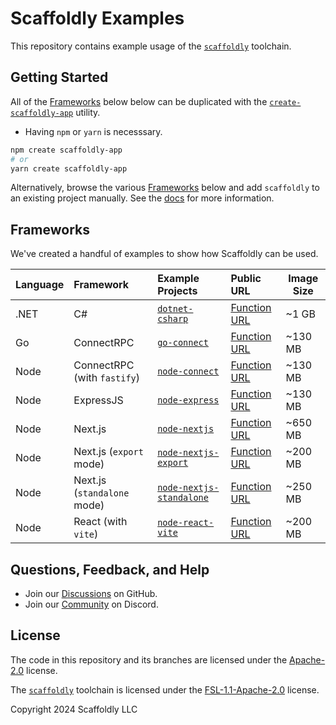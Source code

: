 # Scaffoldly Examples

This repository contains example usage of the [`scaffoldly`](https://scaffoldly.dev) toolchain.

## Getting Started

All of the [Frameworks](#frameworks) below below can be duplicated with the [`create-scaffoldly-app`](https://www.npmjs.com/package/create-scaffoldly-app) utility.

- Having `npm` or `yarn` is necesssary.

```bash
npm create scaffoldly-app
# or
yarn create scaffoldly-app
```

Alternatively, browse the various [Frameworks](#frameworks) below and add `scaffoldly` to an existing project manually. See the [docs](https://scaffoldly.dev/docs) for more information.

## Frameworks

We've created a handful of examples to show how Scaffoldly can be used.

<!-- Alphbetically Ordered Please!!! -->

| Language | Framework                   | Example Projects                                                                                          | Public URL                                                                                           | Image Size |
| :------- | :-------------------------- | :-------------------------------------------------------------------------------------------------------- | :--------------------------------------------------------------------------------------------------- | ---------- |
| .NET     | C#                          | [`dotnet-csharp`](https://github.com/scaffoldly/scaffoldly-examples/tree/dotnet-csharp)                   | [Function URL](https://wmnaydmf2zp5s7rw4htcw5rcku0cwkfq.lambda-url.us-east-1.on.aws/weatherforecast) | ~1 GB      |
| Go       | ConnectRPC                  | [`go-connect`](https://github.com/scaffoldly/scaffoldly-examples/tree/go-connect)                         | [Function URL](https://6m7hwen7ailmu4jkcfe5b23tii0nfnhf.lambda-url.us-east-1.on.aws)                 | ~130 MB    |
| Node     | ConnectRPC (with `fastify`) | [`node-connect`](https://github.com/scaffoldly/scaffoldly-examples/tree/node-connect)                     | [Function URL](https://adm2n2urfuewyca33xlh3bmlzy0gqsdh.lambda-url.us-east-1.on.aws)                 | ~130 MB    |
| Node     | ExpressJS                   | [`node-express`](https://github.com/scaffoldly/scaffoldly-examples/tree/node-express)                     | [Function URL](https://pbydasw2o3quxi7fu3dyiqomne0noypf.lambda-url.us-east-1.on.aws)                 | ~130 MB    |
| Node     | Next.js                     | [`node-nextjs`](https://github.com/scaffoldly/scaffoldly-examples/tree/node-nextjs)                       | [Function URL](https://inne3tcyuarfqwqz633ojyg2qe0ldglc.lambda-url.us-east-1.on.aws)                 | ~650 MB    |
| Node     | Next.js (`export` mode)     | [`node-nextjs-export`](https://github.com/scaffoldly/scaffoldly-examples/tree/node-nextjs-export)         | [Function URL](https://jtzom2obx3owx4gn4vluichvze0frzcn.lambda-url.us-east-1.on.aws)                 | ~200 MB    |
| Node     | Next.js (`standalone` mode) | [`node-nextjs-standalone`](https://github.com/scaffoldly/scaffoldly-examples/tree/node-nextjs-standalone) | [Function URL](https://uyf6bj4oqifqnfwivhdsy25giu0eaauf.lambda-url.us-east-1.on.aws)                 | ~250 MB    |
| Node     | React (with `vite`)         | [`node-react-vite`](https://github.com/scaffoldly/scaffoldly-examples/tree/node-react-vite)               | [Function URL](https://qgb37tjq2vu4qlejnu2p7zzire0tqtsy.lambda-url.us-east-1.on.aws)                 | ~200 MB    |

## Questions, Feedback, and Help

- Join our [Discussions](https://github.com/scaffoldly/scaffoldly/discussions) on GitHub.
- Join our [Community](https://scaffoldly.dev/community) on Discord.

## License

The code in this repository and its branches are licensed under the [Apache-2.0](LICENSE.md) license.

The [`scaffoldly`](https://github.com/scaffoldly/scaffoldly) toolchain is licensed under the [FSL-1.1-Apache-2.0](https://github.com/scaffoldly/scaffoldly?tab=License-1-ov-file) license.

Copyright 2024 Scaffoldly LLC
